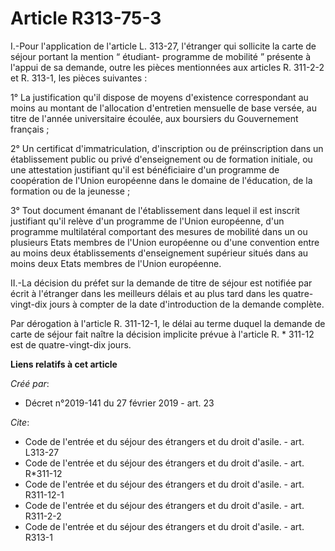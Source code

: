# Article R313-75-3

I.-Pour l'application de l'article L. 313-27, l'étranger qui sollicite la carte de séjour portant la mention “ étudiant-
programme de mobilité ” présente à l'appui de sa demande, outre les pièces mentionnées aux articles R. 311-2-2 et R. 313-1,
les pièces suivantes : 

1° La justification qu'il dispose de moyens d'existence correspondant au moins au montant de l'allocation d'entretien
mensuelle de base versée, au titre de l'année universitaire écoulée, aux boursiers du Gouvernement français ; 

2° Un certificat d'immatriculation, d'inscription ou de préinscription dans un établissement public ou privé d'enseignement
ou de formation initiale, ou une attestation justifiant qu'il est bénéficiaire d'un programme de coopération de l'Union
européenne dans le domaine de l'éducation, de la formation ou de la jeunesse ; 

3° Tout document émanant de l'établissement dans lequel il est inscrit justifiant qu'il relève d'un programme de l'Union
européenne, d'un programme multilatéral comportant des mesures de mobilité dans un ou plusieurs Etats membres de l'Union
européenne ou d'une convention entre au moins deux établissements d'enseignement supérieur situés dans au moins deux Etats
membres de l'Union européenne. 

II.-La décision du préfet sur la demande de titre de séjour est notifiée par écrit à l'étranger dans les meilleurs délais et
au plus tard dans les quatre-vingt-dix jours à compter de la date d'introduction de la demande complète. 

Par dérogation à l'article R. 311-12-1, le délai au terme duquel la demande de carte de séjour fait naître la décision
implicite prévue à l'article R. * 311-12 est de quatre-vingt-dix jours.

**Liens relatifs à cet article**

_Créé par_:

  - Décret n°2019-141 du 27 février 2019 - art. 23

_Cite_:

  - Code de l'entrée et du séjour des étrangers et du droit d'asile. - art. L313-27
  - Code de l'entrée et du séjour des étrangers et du droit d'asile. - art. R*311-12
  - Code de l'entrée et du séjour des étrangers et du droit d'asile. - art. R311-12-1
  - Code de l'entrée et du séjour des étrangers et du droit d'asile. - art. R311-2-2
  - Code de l'entrée et du séjour des étrangers et du droit d'asile. - art. R313-1
